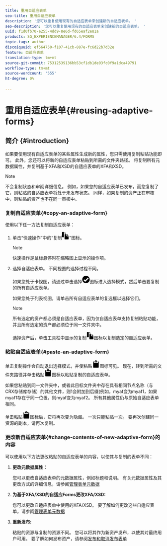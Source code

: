 ```yaml
---
title: 重用自适应表单
seo-title: 重用自适应表单
description: '您可以重复使用现有的自适应表单来创建新的自适应表单。 '
seo-description: '您可以重复使用现有的自适应表单来创建新的自适应表单。 '
uuid: f1d0fb70-e255-4dd9-8e6d-fd65eaf2e81a
products: SG_EXPERIENCEMANAGER/6.4/FORMS
topic-tags: author
discoiquuid: ef564750-f107-41cb-887e-fc6d22b7d32e
feature: 自适应表单
translation-type: tm+mt
source-git-commit: 75312539136bb53cf1db1de03fc0f9a1dca49791
workflow-type: tm+mt
source-wordcount: '555'
ht-degree: 0%

---
```



# 重用自适应表单{#reusing-adaptive-forms}

## 简介 {#introduction}

如果要使用现有自适应表单的某些属性生成新的属性，您只需使用复制粘贴功能即可。 此外，您还可以将新的自适应表单粘贴到所需的文件夹路径。 将复制所有元数据属性，并复制基于XFA和XSD的自适应表单的XFA和XSD。

>[!NOTE]
>
>不会复制状态和审阅详细信息。 例如，如果您的自适应表单已发布，而您复制了它，则粘贴的自适应表单将处于未发布状态。 同样，如果复制的资产正在审核中，则粘贴的资产也不在同一审核中。

### 复制自适应表单{#copy-an-adaptive-form}

使用以下任一方法复制自适应表单：

1. 单击“快速操作”中的“复制![ aem6forms_copy](assets/aem6forms_copy.png)”图标。

   >[!NOTE]
   >
   >快速操作是鼠标悬停时在缩略图上显示的操作项。

1. 选择自适应表单。 不同视图的选择过程不同。

   如果您处于卡视图，请通过单击选择![aem6forms_check-circle](assets/aem6forms_check-circle.png)图标进入选择模式，然后单击要复制的所有自适应表单。

   如果您处于列表视图，请单击所有自适应表单的复选框以选择它们。

   >[!NOTE]
   >
   >所有选定的资产都必须是自适应表单，因为仅自适应表单支持复制粘贴功能，并且所有选定的资产都必须位于同一文件夹中。

   选择资产后，单击工具栏中显示的复制![aem6forms_copy](assets/aem6forms_copy.png)图标以复制选定的自适应表单。

### 粘贴自适应表单{#paste-an-adaptive-form}

单击复制操作会自动退出选择模式，并使粘贴![aem6forms_paste](assets/aem6forms_paste.png)图标可见。 现在，转到所需的文件夹路径并单击粘贴![aem6forms_paste](assets/aem6forms_paste.png)图标以粘贴复制的自适应表单。

如果您粘贴到同一文件夹中，或者此目标文件夹中存在具有相同节点名称（与CRX存储库存储）的其他文件，则1会附加到后缀(例如，myaf变为myaf1，如果myaf1存在于同一位置，则myaf变为myaf2。 所有其他属性仍与原始自适应表单相同。

单击粘贴![aem6forms_paste](assets/aem6forms_paste.png)图标后，它将再次变为隐藏。 一次只能粘贴一次。 要再次创建同一资源的副本，请再次复制。

### 更改新自适应表单{#change-contents-of-new-adaptive-form}的内容

可以使用以下方法更改粘贴的自适应表单的内容，以使其与复制的表单不同：

1. **更改元数据属性：**

   您可以更改自适应表单的元数据属性，例如标题和说明。 有关元数据属性及其更改方式的详细信息，请参阅[管理表单元数据](/help/forms/using/manage-form-metadata.md)

1. **为基于XFA/XSD的自适应Forms更改XFA/XSD:**

   您可以更改自适应表单中使用的XFA/XSD。 要了解如何更改这些自适应表单，请参阅[管理表单元数据](/help/forms/using/manage-form-metadata.md)

1. **重新发布:**

   粘贴的资源与复制的资源不同。 您可以将其作为新资产发布，以使其对最终用户可用。 要了解如何发布资产，请参阅[发布和取消发布表单](/help/forms/using/publishing-unpublishing-forms.md)

